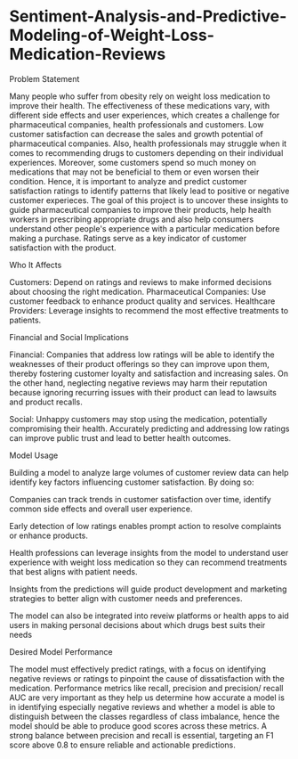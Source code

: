 # Sentiment-Analysis-and-Predictive-Modeling-of-Weight-Loss-Medication-Reviews

Problem Statement

Many people who suffer from obesity rely on weight loss medication to improve their health. The effectiveness of these medications vary, with different side effects and user experiences, which creates a challenge for pharmaceutical companies, health professionals and customers. Low customer satisfaction can decrease the sales and growth potential of pharmaceutical companies. Also, health professionals may struggle when it comes to recommending drugs to customers depending on their individual experiences. Moreover, some customers spend so much money on medications that may not be beneficial to them or even worsen their condition. Hence, it is important to analyze and predict customer satisfaction ratings to identify patterns that likely lead to positive or negative customer experieces. The goal of this project is to uncover these insights to guide pharmaceutical companies to improve their products, help health workers in prescribing appropriate drugs and also help consumers understand other people's experience with a particular medication before making a purchase. Ratings serve as a key indicator of customer satisfaction with the product.

Who It Affects

Customers: Depend on ratings and reviews to make informed decisions about choosing the right medication.
Pharmaceutical Companies: Use customer feedback to enhance product quality and services.
Healthcare Providers: Leverage insights to recommend the most effective treatments to patients.

Financial and Social Implications

Financial: Companies that address low ratings will be able to identify the weaknesses of their product offerings so they can improve upon them, thereby fostering customer loyalty and satisfaction and increasing sales. On the other hand, neglecting negative reviews may harm their reputation because ignoring recurring issues with their product can lead to lawsuits and product recalls.

Social: Unhappy customers may stop using the medication, potentially compromising their health. Accurately predicting and addressing low ratings can improve public trust and lead to better health outcomes.

Model Usage

Building a model to analyze large volumes of customer review data can help identify key factors influencing customer satisfaction. By doing so:

Companies can track trends in customer satisfaction over time, identify common side effects and overall user experience.

Early detection of low ratings enables prompt action to resolve complaints or enhance products.

Health professions can leverage insights from the model to understand user experience with weight loss medication so they can recommend treatments that best aligns with patient needs.

Insights from the predictions will guide product development and marketing strategies to better align with customer needs and preferences.

The model can also be integrated into reveiw platforms or health apps to aid users in making personal decisions about which drugs best suits their needs

Desired Model Performance

The model must effectively predict ratings, with a focus on identifying negative reviews or ratings to pinpoint the cause of dissatisfaction with the medication. Performance metrics like recall, precision and precision/ recall AUC are very important as they help us determine how accurate a model is in identifying especially negative reviews and whether a model is able to distinguish between the classes regardless of class imbalance, hence the model should be able to produce good scores across these metrics. A strong balance between precision and recall is essential, targeting an F1 score above 0.8 to ensure reliable and actionable predictions.
